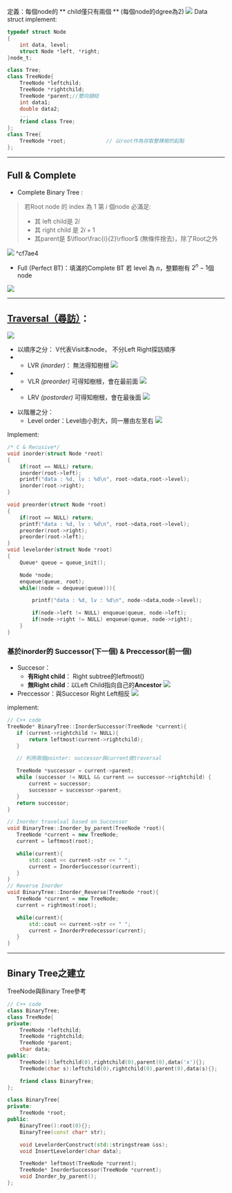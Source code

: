 定義：每個node的 ** child僅只有兩個 ** (每個node的dgree為2)
![](https://i.imgur.com/iPDpaMo.png)
Data struct implement:
```C
typedef struct Node
{
	int data, level;
	struct Node *left, *right;
}node_t;

```
```Cpp
class Tree;
class TreeNode{
    TreeNode *leftchild;         
    TreeNode *rightchild;       
    TreeNode *parent;//雙向鏈結
    int data1;                  
    double data2;
    ...
    friend class Tree;
};
class Tree{
    TreeNode *root;             // 以root作為存取整棵樹的起點
};
```  

---

## Full & Complete
* Complete Binary Tree :
>若Root node 的 index 為 1
>第 $i$ 個node 必滿足:
>* 其 left child是 $2i$
>* 其 right child 是 $2i + 1$
>* 其parent是 $\lfloor\frac{i}{2}\rfloor$ (無條件捨去)，除了Root之外
>
![](https://i.imgur.com/h9lpypo.png)
 ^cf7ae4
* Full (Perfect BT)：填滿的Complete BT
若 level 為 $n$，整顆樹有 $2^n-1$個node

![](https://i.imgur.com/tR56wQH.png)

---
## [Traversal（尋訪）](http://alrightchiu.github.io/SecondRound/binary-tree-traversalxun-fang.html)：

![](https://i.imgur.com/Y3FSBWm.png)


- 以順序之分： V代表Visit本node， 不分Left Right探訪順序
- - LVR *(inorder)*：
		無法得知樹根
		![](https://i.imgur.com/iOvXTLc.png)
- - VLR *(preorder)* 
		可得知樹根，會在最前面
![](https://i.imgur.com/ZYl9G0Q.png)
- - LRV *(postorder)*
		可得知樹根，會在最後面
![](https://i.imgur.com/bjklBvd.png)
* 以階層之分：
	* Level order：Level由小到大，同一層由左至右
![](https://i.imgur.com/z67oz9K.png)

Implement:
```cpp
/* C & Recusive*/
void inorder(struct Node *root)
{
	if(root == NULL) return;
	inorder(root->left);
	printf("data : %d, lv : %d\n", root->data,root->level);
	inorder(root->right);
}

void preorder(struct Node *root)
{
	if(root == NULL) return;
	printf("data : %d, lv : %d\n", root->data,root->level);
	preorder(root->right);
	preorder(root->left);
}
void levelorder(struct Node *root)
{
	Queue* queue = queue_init();

	Node *node;
	enqueue(queue, root);
	while((node = dequeue(queue))){

		printf("data : %d, lv : %d\n", node->data,node->level);

		if(node->left != NULL) enqueue(queue, node->left);
		if(node->right != NULL) enqueue(queue, node->right);
	}
}
```

### 基於inorder的 Successor(下一個) & Preccessor(前一個)
- Succesor：
	- **有Right child**： Right subtree的leftmost()
	- **無Right child**：以Left Child指向自己的**Ancestor**
	![](https://i.imgur.com/6utGHFS.png)
- Preccessor：與Succesor Right Left相反
![](https://i.imgur.com/AMVRqe3.png)
 
 implement:
 ```Cpp
 // C++ code
TreeNode* BinaryTree::InorderSuccessor(TreeNode *current){
    if (current->rightchild != NULL){
        return leftmost(current->rightchild);
    }

    // 利用兩個pointer: successor與current做traversal 

    TreeNode *successor = current->parent;   
    while (successor != NULL && current == successor->rightchild) {
        current = successor;
        successor = successor->parent;
    }
    return successor;
}

// Inorder travelsal based on Successor
void BinaryTree::Inorder_by_parent(TreeNode *root){
    TreeNode *current = new TreeNode;
    current = leftmost(root);

    while(current){
        std::cout << current->str << " ";
        current = InorderSuccessor(current);
    }
}
// Reverse Inorder
void BinaryTree::Inorder_Reverse(TreeNode *root){
    TreeNode *current = new TreeNode;
    current = rightmost(root);

    while(current){
        std::cout << current->str << " ";
        current = InorderPredecessor(current);
    }
}
 ```
 

---

## Binary Tree之建立

TreeNode與Binary Tree參考
```cpp
// C++ code
class BinaryTree;
class TreeNode{
private:
    TreeNode *leftchild;
    TreeNode *rightchild;
    TreeNode *parent;
    char data;
public:
    TreeNode():leftchild(0),rightchild(0),parent(0),data('x'){};
    TreeNode(char s):leftchild(0),rightchild(0),parent(0),data(s){};

    friend class BinaryTree;
};

class BinaryTree{
private:
    TreeNode *root;
public:
    BinaryTree():root(0){};
    BinaryTree(const char* str);

    void LevelorderConstruct(std::stringstream &ss);
    void InsertLevelorder(char data);

    TreeNode* leftmost(TreeNode *current);
    TreeNode* InorderSuccessor(TreeNode *current);
    void Inorder_by_parent();
};
```